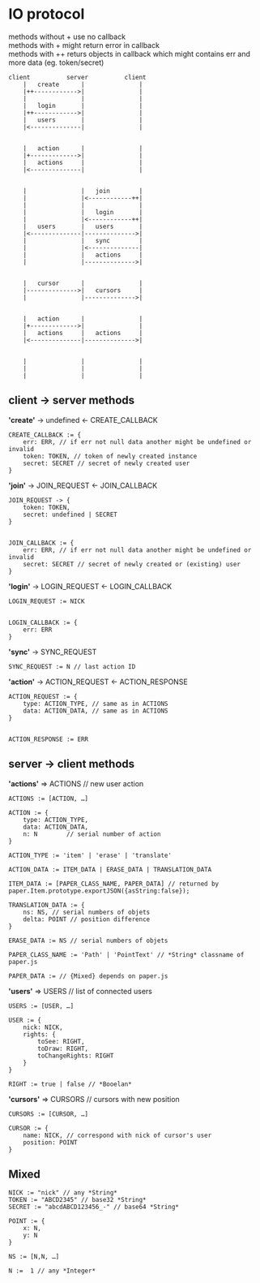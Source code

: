 # IO protocol

methods without + use no callback  
methods with + might return error in callback  
methods with ++ returs objects in callback  which might contains err and more data (eg. token/secret)  

	client			server			client
		|	create		|				|
		|++------------>|				|
		|				|				|
		|	login		|				|
		|++------------>|				|
		|	users		|				|
		|<--------------|				|


		|	action		|				|
		|+------------->|				|
		|	actions		|				|
		|<--------------|				|


		|				|	join		|
		|				|<------------++|
		|				|				|
		|				|	login		|
		|				|<------------++|
		|	users		|	users		|
		|<--------------|-------------->|
		|				|	sync		|
		|				|<--------------|
		|				|	actions		|
		|				|-------------->|


		|	cursor		|				|
		|-------------->|	cursors		|
		|				|-------------->|


		|	action		|				|
		|+------------->|				|
		|	actions		|	actions		|
		|<--------------|-------------->|


		|				|				|
		|				|				|
		|				|				|





## client -> server methods


**'create'**  -> undefined <- CREATE_CALLBACK

	CREATE_CALLBACK := {
		err: ERR, // if err not null data another might be undefined or invalid
		token: TOKEN, // token of newly created instance
		secret: SECRET // secret of newly created user
	}


**'join'** -> JOIN_REQUEST <- JOIN_CALLBACK

	JOIN_REQUEST -> {
		token: TOKEN,
		secret: undefined | SECRET
	}


	JOIN_CALLBACK := {
		err: ERR, // if err not null data another might be undefined or invalid
		secret: SECRET // secret of newly created or (existing) user
	}


**'login'** -> LOGIN_REQUEST <- LOGIN_CALLBACK

	LOGIN_REQUEST := NICK


	LOGIN_CALLBACK := {
		err: ERR
	}


**'sync'** -> SYNC_REQUEST

	SYNC_REQUEST := N // last action ID


**'action'** -> ACTION_REQUEST <- ACTION_RESPONSE
	
	ACTION_REQUEST := {
		type: ACTION_TYPE, // same as in ACTIONS
		data: ACTION_DATA, // same as in ACTIONS 
	}


	ACTION_RESPONSE := ERR



## server -> client methods

**'actions'** => ACTIONS // new user action

	ACTIONS := [ACTION, …]

	ACTION := {
		type: ACTION_TYPE,
		data: ACTION_DATA,
		n: N		// serial number of action
	}

	ACTION_TYPE := 'item' | 'erase' | 'translate'

	ACTION_DATA := ITEM_DATA | ERASE_DATA | TRANSLATION_DATA

	ITEM_DATA := [PAPER_CLASS_NAME, PAPER_DATA] // returned by paper.Item.prototype.exportJSON({asString:false});

	TRANSLATION_DATA := {
		ns: NS, // serial numbers of objets
		delta: POINT // position difference
	}

	ERASE_DATA := NS // serial numbers of objets

	PAPER_CLASS_NAME := 'Path' | 'PointText' // *String* classname of paper.js

	PAPER_DATA := // {Mixed} depends on paper.js


**'users'** => USERS // list of connected users

	USERS := [USER, …]

	USER :=	{
		nick: NICK,
		rights: {
			toSee: RIGHT,
			toDraw: RIGHT,
			toChangeRights: RIGHT
		}
	}

	RIGHT := true | false // *Booelan*


**'cursors'** => CURSORS // cursors with new position

	CURSORS := [CURSOR, …]

	CURSOR := {
		name: NICK, // correspond with nick of cursor's user
		position: POINT
	}


## Mixed

	NICK := "nick" // any *String*
	TOKEN := "ABCD2345" // base32 *String*
	SECRET := "abcdABCD123456_-" // base64 *String*

	POINT := {
		x: N,
		y: N
	}

	NS := [N,N, …]

	N :=  1 // any *Integer*
